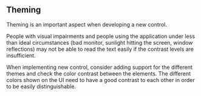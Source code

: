 <!-- loio37c3392c6c6c4925935a03f0df0eccc6 -->

## Theming

Theming is an important aspect when developing a new control.

People with visual impairments and people using the application under less than ideal circumstances \(bad monitor, sunlight hitting the screen, window reflections\) may not be able to read the text easily if the contrast levels are insufficient.

When implementing new control, consider adding support for the different themes and check the color contrast between the elements. The different colors shown on the UI need to have a good contrast to each other in order to be easily distinguishable.

